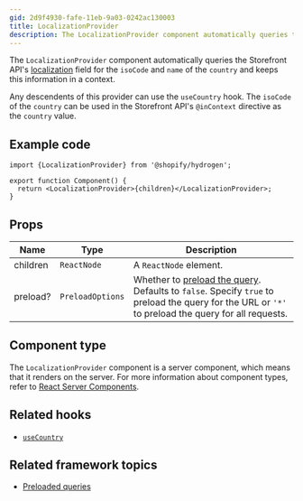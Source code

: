 ```yaml
---
gid: 2d9f4930-fafe-11eb-9a03-0242ac130003
title: LocalizationProvider
description: The LocalizationProvider component automatically queries the Storefront API's localization field for the isoCode and name of the country and keeps this information in a context.
---
```


The `LocalizationProvider` component automatically queries the Storefront API's [localization](https://shopify.dev/api/storefront/latest/objects/queryroot) field for the `isoCode` and `name` of the `country` and keeps this information in a context.

Any descendents of this provider can use the `useCountry` hook. The `isoCode` of the `country` can be used in the Storefront API's `@inContext` directive as the `country` value.

## Example code

```tsx
import {LocalizationProvider} from '@shopify/hydrogen';

export function Component() {
  return <LocalizationProvider>{children}</LocalizationProvider>;
}
```

## Props

| Name     | Type                        | Description                                                                                                                                                                                                                       |
| -------- | --------------------------- | --------------------------------------------------------------------------------------------------------------------------------------------------------------------------------------------------------------------------------- |
| children | <code>ReactNode</code>      | A `ReactNode` element.                                                                                                                                                                                                            |
| preload? | <code>PreloadOptions</code> | Whether to [preload the query](https://shopify.dev/custom-storefronts/hydrogen/framework/preloaded-queries). Defaults to `false`. Specify `true` to preload the query for the URL or `'*'` to preload the query for all requests. |

## Component type

The `LocalizationProvider` component is a server component, which means that it renders on the server. For more information about component types, refer to [React Server Components](https://shopify.dev/custom-storefronts/hydrogen/framework/react-server-components).

## Related hooks

- [`useCountry`](https://shopify.dev/api/hydrogen/hooks/localization/usecountry)

## Related framework topics

- [Preloaded queries](https://shopify.dev/custom-storefronts/hydrogen/framework/preloaded-queries)
